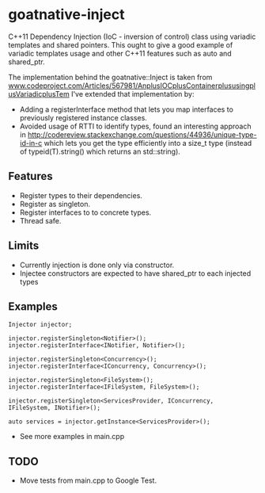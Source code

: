 # goatnative-inject
C++11 Dependency Injection (IoC - inversion of control) class using variadic templates and shared pointers.
This ought to give a good example of variadic templates usage and other C++11 features such as auto and shared_ptr.

The implementation behind the goatnative::Inject is taken from www.codeproject.com/Articles/567981/AnplusIOCplusContainerplususingplusVariadicplusTem
I've extended that implementation by:

* Adding a registerInterface method that lets you map interfaces to previously registered instance classes.
* Avoided usage of RTTI to identify types, found an interesting approach in http://codereview.stackexchange.com/questions/44936/unique-type-id-in-c 
  which lets you get the type efficiently into a size_t type (instead of typeid(T).string() which returns an std::string).

## Features
* Register types to their dependencies.
* Register as singleton.
* Register interfaces to to concrete types.
* Thread safe.

## Limits
* Currently injection is done only via constructor.
* Injectee constructors are expected to have shared_ptr to each injected types

## Examples
	Injector injector;
	
	injector.registerSingleton<Notifier>();
	injector.registerInterface<INotifier, Notifier>();
    
	injector.registerSingleton<Concurrency>();
	injector.registerInterface<IConcurrency, Concurrency>();
    
	injector.registerSingleton<FileSystem>();
	injector.registerInterface<IFileSystem, FileSystem>();
    
	injector.registerSingleton<ServicesProvider, IConcurrency, IFileSystem, INotifier>();
    
	auto services = injector.getInstance<ServicesProvider>();
  
* See more examples in main.cpp

## TODO
* Move tests from main.cpp to Google Test.
